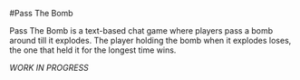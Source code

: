 #Pass The Bomb

Pass The Bomb is a text-based chat game where players pass a bomb around till it explodes. The player holding the bomb when it explodes loses, the one that held it for the longest time wins.

*WORK IN PROGRESS*
